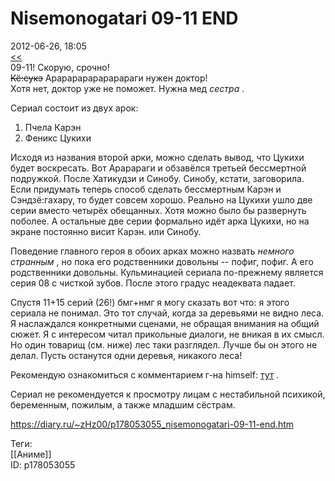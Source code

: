 Nisemonogatari 09-11 END
=========================

   
 2012-06-26, 18:05   
   [<<](Nisemonogatari%2001-08)    
 09-11! Скорую, срочно!   
  ~~Кё:сукэ~~  Арарарарарарарараги нужен доктор!   
 Хотя нет, доктор уже не поможет. Нужна мед  *сестра*  .   
   
 Сериал состоит из двух арок:   
 1. Пчела Карэн   
 2. Феникс Цукихи   
   
 Исходя из названия второй арки, можно сделать вывод, что Цукихи будет воскресать. Вот Арарараги и обзавёлся третьей бессмертной подружкой. После Хатикудзи и Синобу. Синобу, кстати, заговорила. Если придумать теперь способ сделать бессмертным Карэн и Сэндзё:гахару, то будет совсем хорошо. Реально на Цукихи ушло две серии вместо четырёх обещанных. Хотя можно было бы развернуть поболее. А остальные две серии формально идёт арка Цукихи, но на экране постоянно висит Карэн. или Синобу.   
   
 Поведение главного героя в обоих арках можно назвать  *немного странным*  , но пока его родственники довольны -- пофиг, пофиг. А его родственники довольны. Кульминацией сериала по-прежнему является серия 08 с чисткой зубов. После этого градус неадеквата падает.   
   
 Спустя 11+15 серий (26!) бмг+нмг я могу сказать вот что: я этого сериала не понимал. Это тот случай, когда за деревьями не видно леса. Я наслаждался конкретными сценами, не обращая внимания на общий сюжет. Я с интересом читал прикольные диалоги, не вникая в их смысл. Но один товарищ (см. ниже) лес таки разглядел. Лучше бы он этого не делал. Пусть останутся одни деревья, никакого леса!   
   
 Рекомендую ознакомиться с комментарием г-на himself:  [тут](http://himself.diary.ru/p178049840.htm)  .   
   
 Сериал не рекомендуется к просмотру лицам с нестабильной психикой, беременным, пожилым, а также младшим сёстрам.   
    
 <https://diary.ru/~zHz00/p178053055_nisemonogatari-09-11-end.htm>   
   
 Теги:   
 [[Аниме]]   
 ID: p178053055
